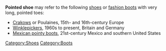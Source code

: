 **Pointed shoe** may refer to the following [shoes](shoe "wikilink") or
[fashion boots](fashion_boot "wikilink") with very long, pointed toes:

-   [Crakows](Crakow "wikilink") or Poulaines, 15th- and 16th-century
    Europe
-   [Winklepickers](Winklepicker "wikilink"), 1960s to present, Britain
    and Germany
-   [Mexican pointy boots](Mexican_pointy_boots "wikilink"),
    21st-century Mexico and southern United States

[Category:Shoes](Category:Shoes "wikilink")
[Category:Boots](Category:Boots "wikilink")